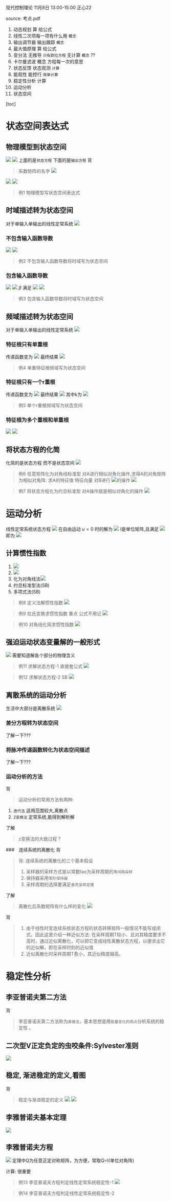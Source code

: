 现代控制理论 
11月8日 13:00-15:00 正心22

source: 考点.pdf
1. 动态规划 算 给公式
2. 线性二次项每一项有什么用 `概念`
3. 输出调节器 输出跟踪 `概念`
4. 最大值原理 算 给公式
5. 变分法 无推导 `只有欧拉方程` 无计算 `概念` ??
6. 卡尔曼滤波 概念 方程每一次的意思
7. 状态反馈 状态观测 `计算`
8. 能观性 能控行 `简单计算`
9. 稳定性分析 计算 
10. 运动分析
11. 状态空间

[toc]

# 状态空间表达式
## 物理模型到状态空间
![](assets/2022-11-07-09-11-25.png)
![](assets/2022-11-07-09-11-48.png)
上面的是`状态方程`
下面的是`输出方程`
背
> 系数矩阵的名字
![](assets/2022-11-07-09-12-56.png)

![](assets/2022-11-07-09-13-46.png)
![](assets/2022-11-07-09-14-05.png)

> 例1 物理模型写状态空间表达式

## 时域描述转为状态空间
对于单输入单输出的线性定常系统
![](assets/2022-11-07-09-19-18.png)
### 不包含输入函数导数
![](assets/2022-11-07-09-24-20.png)
![](assets/2022-11-07-09-24-49.png)
> 例2 不包含输入函数导数将时域写为状态空间

### 包含输入函数导数
![](assets/2022-11-07-09-37-58.png)
![](assets/2022-11-07-09-34-37.png)
$\beta$ 满足
![](assets/2022-11-07-09-35-17.png)
![](assets/2022-11-07-09-38-21.png)
> 例3 包含输入函数导数将时域写为状态空间

## 频域描述转为状态空间
对于单输入单输出的线性定常系统
![](assets/2022-11-07-09-19-18.png)
### 特征根只有单重根
传递函数变为
![](assets/2022-11-07-09-42-52.png)
最终结果
![](assets/2022-11-07-09-46-04.png)
> 例4 单重特征根频域写为状态空间

### 特征根只有一个r重根
传递函数变为
![](assets/2022-11-07-09-55-45.png)
最终结果
![](assets/2022-11-07-09-56-08.png)
其中k为
![](assets/2022-11-07-09-56-26.png)
> 例5 单个r重根频域写为状态空间

### 特征根为多个重根和单重根
![](assets/2022-11-07-10-26-37.png)
![](assets/2022-11-07-10-26-52.png)

## 将状态方程的化简
化简的是状态方程 而不是状态空间
![](assets/2022-11-07-19-38-44.png)
> 例6 任意矩阵化为对角线标准型
对A进行相似对角化操作,求得A的对角矩阵为相似对角阵: 求A的特征值 特征向量
对B进行 ![](assets/2022-11-07-19-40-51.png)的操作
![](assets/2022-11-07-19-35-51.png)

> 例7 将状态方程化为约旦标准型
> 对A操作就是相似对角化的操作
![](assets/2022-11-07-19-44-26.png)

# 运动分析
线性定常系统状态方程
![](assets/2022-11-07-19-48-07.png)
在自由运动 $u=0$ 时的解为
![](assets/2022-11-07-19-48-48.png)
I是单位矩阵,且满足
![](assets/2022-11-07-19-51-04.png)
即为
![](assets/2022-11-07-19-51-22.png)
## 计算惯性指数
1. ![](assets/2022-11-07-19-54-40.png)
2. ![](assets/2022-11-07-19-57-05.png)
3. 化为对角线法![](assets/2022-11-07-19-59-56.png)
4. 约旦标准型法(SB)
5. 多项式法(SB)


> 例8 定义法解惯性指数
> ![](assets/2022-11-07-19-56-25.png)

> 例9 拉氏变换求惯性指数
> 重点 公式不用记
> ![](assets/2022-11-07-20-01-09.png)

> 例10 对角线化简求惯性指数
> ![](assets/2022-11-07-20-02-07.png)

## 强迫运动状态变量解的一般形式
![](assets/2022-11-07-20-06-36.png)
需要知道解各个部分的物理含义
> 例11 求解状态方程-1
> 直接套公式
> ![](assets/2022-11-07-20-11-27.png)

> 例12 求解状态方程-2
> SB
> ![](assets/2022-11-07-20-15-44.png)

## 离散系统的运动分析
生活中大部分是离散系统
![](assets/2022-11-07-20-45-04.png)
### 差分方程转为状态空间
了解一下???
### 将脉冲传递函数转化为状态空间描述
了解一下???
### 运动分析的方法
背
> 运动分析的常用方法有两种: 
1. `迭代法` 适用范围较大,离散点
2. `Z变换法` 定常系统,能得到解析解

了解 
> z变换法的大致过程
> ?

###　连续系统的离散化
背
> 背: 连续系统的离散化的三个基本假设
> 1. 采样器的采样方式是以常数tao为采样周期的`等间隔采样`
> 2. 保持器采用`零阶保持器`
> 3. 采样周期的选择要满足`香农采样定理`

了解
> 离散化后系数矩阵有什么样的变化
> ![](assets/2022-11-07-21-04-10.png)

背
> 1. 由于线性时变连续系统状态方程的状态转移矩阵一般情况不能写成闭式，因此这里介绍一种近似方法: 在采样周期T较小、且对其精度要求不高时，通过近似离散化，可以把它变成线性离散状态方程，以便求出它的近似解，即在采样时刻的近似值
> 2. 近似离散化时采样周期T愈小，其近似精度越高。

# 稳定性分析
## 李亚普诺夫第二方法
背
> 李亚普诺夫第二方法称为`直接法`，基本思想是用`能量变化的观点`分析系统的稳定性 。
## 二次型V正定负定的虫咬条件:Sylvester准则
![](assets/2022-11-07-21-14-22.png)
## 稳定, 渐进稳定的定义,看图
背
> 稳定与渐进稳定的定义
> ![](assets/2022-11-07-21-24-59.png)
> ![](assets/2022-11-07-21-25-15.png)

## 李雅普诺夫基本定理
![](assets/2022-11-07-21-28-39.png)

## 李雅普诺夫方程
![](assets/2022-11-07-21-33-03.png)
定理中Q为任意正定对称矩阵，为方便，常取Q=I(单位对角阵)

计算: 很重要
> 例13 李亚普诺夫方程判定线性定常系统稳定性-1
> ![](assets/2022-11-07-21-37-17.png)

> 例14 李亚普诺夫方程判定线性定常系统稳定性-2
> 